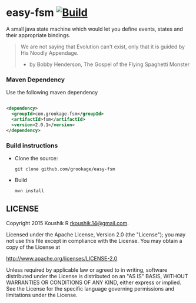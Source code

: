 # easy-fsm [![Build](https://github.com/grookage/easy-fsm/actions/workflows/build.yml/badge.svg)](https://github.com/grookage/easy-fsm/actions/workflows/build.yml)

A small java state machine which would let you define events, states and their appropriate bindings.

> We are not saying that Evolution can't exist, only that it is guided by His Noodly Appendage.
>  - by Bobby Henderson, The Gospel of the Flying Spaghetti Monster

### Maven Dependency

Use the following maven dependency

```xml

<dependency>
  <groupId>com.grookage.fsm</groupId>
  <artifactId>fsm</artifactId>
  <version>2.0.1</version>
</dependency>
```

### Build instructions

- Clone the source:

      git clone github.com/grookage/easy-fsm

- Build

      mvn install

LICENSE
-------

Copyright 2015 Koushik R <rkoushik.14@gmail.com>.

Licensed under the Apache License, Version 2.0 (the "License"); you may not use this file except in
compliance with the License. You may obtain a copy of the License at

http://www.apache.org/licenses/LICENSE-2.0

Unless required by applicable law or agreed to in writing, software distributed under the License is
distributed on an "AS IS" BASIS, WITHOUT WARRANTIES OR CONDITIONS OF ANY KIND, either express or
implied. See the License for the specific language governing permissions and limitations under the
License.
